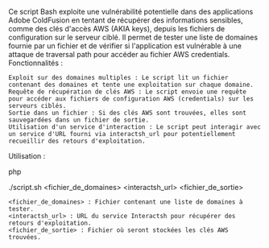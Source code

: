 Ce script Bash exploite une vulnérabilité potentielle dans des applications Adobe ColdFusion en tentant de récupérer des informations sensibles, comme des clés d'accès AWS (AKIA keys), depuis les fichiers de configuration sur le serveur ciblé. Il permet de tester une liste de domaines fournie par un fichier et de vérifier si l'application est vulnérable à une attaque de traversal path pour accéder au fichier AWS credentials.
Fonctionnalités :

    Exploit sur des domaines multiples : Le script lit un fichier contenant des domaines et tente une exploitation sur chaque domaine.
    Requête de récupération de clés AWS : Le script envoie une requête pour accéder aux fichiers de configuration AWS (credentials) sur les serveurs ciblés.
    Sortie dans un fichier : Si des clés AWS sont trouvées, elles sont sauvegardées dans un fichier de sortie.
    Utilisation d'un service d'interaction : Le script peut interagir avec un service d'URL fourni via interactsh_url pour potentiellement recueillir des retours d'exploitation.

Utilisation :

php

./script.sh <fichier_de_domaines> <interactsh_url> <fichier_de_sortie>

    <fichier_de_domaines> : Fichier contenant une liste de domaines à tester.
    <interactsh_url> : URL du service Interactsh pour récupérer des retours d'exploitation.
    <fichier_de_sortie> : Fichier où seront stockées les clés AWS trouvées.
